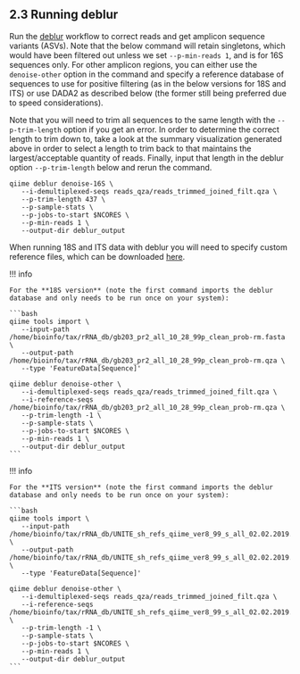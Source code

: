 ## 2.3 Running deblur

Run the [deblur][5] workflow to correct reads and get amplicon sequence variants (ASVs). Note that the below command will retain singletons, which would have been filtered out unless we set ```--p-min-reads 1```, and is for 16S sequences only. For other amplicon regions, you can either use the ```denoise-other``` option in the command and specify a reference database of sequences to use for positive filtering (as in the below versions for 18S and ITS) or use DADA2 as described below (the former still being preferred due to speed considerations).

Note that you will need to trim all sequences to the same length with the ```--p-trim-length``` option if you get an error. In order to determine the correct length to trim down to, take a look at the summary visualization generated above in order to select a length to trim back to that maintains the largest/acceptable quantity of reads. Finally, input that length in the deblur option ```--p-trim-length``` below and rerun the command.

```
qiime deblur denoise-16S \
   --i-demultiplexed-seqs reads_qza/reads_trimmed_joined_filt.qza \
   --p-trim-length 437 \
   --p-sample-stats \
   --p-jobs-to-start $NCORES \
   --p-min-reads 1 \
   --output-dir deblur_output
```

When running 18S and ITS data with deblur you will need to specify custom reference files, which can be downloaded [here][21].

!!! info

    For the **18S version** (note the first command imports the deblur database and only needs to be run once on your system):

    ```bash
    qiime tools import \
       --input-path /home/bioinfo/tax/rRNA_db/gb203_pr2_all_10_28_99p_clean_prob-rm.fasta \
       --output-path /home/bioinfo/tax/rRNA_db/gb203_pr2_all_10_28_99p_clean_prob-rm.qza \
       --type 'FeatureData[Sequence]'

    qiime deblur denoise-other \
       --i-demultiplexed-seqs reads_qza/reads_trimmed_joined_filt.qza \
       --i-reference-seqs /home/bioinfo/tax/rRNA_db/gb203_pr2_all_10_28_99p_clean_prob-rm.qza \
       --p-trim-length -1 \
       --p-sample-stats \
       --p-jobs-to-start $NCORES \
       --p-min-reads 1 \
       --output-dir deblur_output
    ```


!!! info

    For the **ITS version** (note the first command imports the deblur database and only needs to be run once on your system):
   
    ```bash
    qiime tools import \
       --input-path /home/bioinfo/tax/rRNA_db/UNITE_sh_refs_qiime_ver8_99_s_all_02.02.2019.fasta \
       --output-path /home/bioinfo/tax/rRNA_db/UNITE_sh_refs_qiime_ver8_99_s_all_02.02.2019.qza \
       --type 'FeatureData[Sequence]'
   
    qiime deblur denoise-other \
       --i-demultiplexed-seqs reads_qza/reads_trimmed_joined_filt.qza \
       --i-reference-seqs /home/bioinfo/tax/rRNA_db/UNITE_sh_refs_qiime_ver8_99_s_all_02.02.2019.qza \
       --p-trim-length -1 \
       --p-sample-stats \
       --p-jobs-to-start $NCORES \
       --p-min-reads 1 \
       --output-dir deblur_output
    ```

[5]: https://github.com/biocore/deblur
[21]: http://kronos.pharmacology.dal.ca/public_files/deblur_ref/
